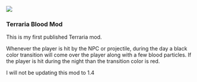 [![](https://img.shields.io/static/v1?style=flat-square&logo=discord&logoColor=white&color=blue&label=discord&message=valks%20games)](https://discord.gg/866cg8yfxZ)

### Terraria Blood Mod

This is my first published Terraria mod.

Whenever the player is hit by the NPC or projectile, during the day a black color transition will come over the player along with a few blood particles. If the player is hit during the night than the transition color is red.

I will not be updating this mod to 1.4
